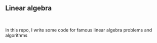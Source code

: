 <h2>Linear algebra</h2>

<br>

<p>
   In this repo, I write some code for famous linear algebra problems and algorithms 
</p>
